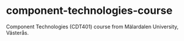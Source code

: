 # component-technologies-course
Component Technologies (CDT401) course from Mälardalen University, Västerås.
